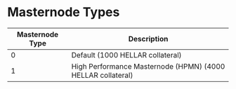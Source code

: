 # Masternode Types

| Masternode Type | Description |
| --- | --- |
| 0 | Default (1000 HELLAR collateral) |
| 1 | High Performance Masternode (HPMN) (4000 HELLAR collateral) |
